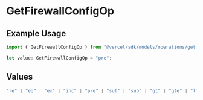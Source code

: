 # GetFirewallConfigOp

## Example Usage

```typescript
import { GetFirewallConfigOp } from "@vercel/sdk/models/operations/getfirewallconfig.js";

let value: GetFirewallConfigOp = "pre";
```

## Values

```typescript
"re" | "eq" | "ex" | "inc" | "pre" | "suf" | "sub" | "gt" | "gte" | "lt" | "lte" | "nex" | "ninc" | "neq"
```